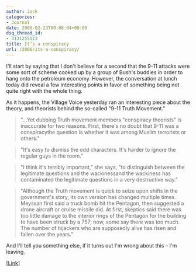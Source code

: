 ```yaml
---
author: Jack
categories:
- Journal
date: 2006-02-23T00:08:04+00:00
dsq_thread_id:
- 3131255513
title: It’s a conspiracy
url: /2006/its-a-conspiracy/
---
```


I'll start by saying that I don't believe for a second that the 9-11 attacks were some sort of scheme cooked up by a group of Bush's buddies in order to hang onto the petroleum economy. However, the conversation at lunch today did reveal a few interesting points in favor of something being not quite right with the whole thing. 

As it happens, the Village Voice yesterday ran an interesting piece about the theory, and theorists behind the so-called "9-11 Truth Movement." 

> "&#8230;Yet dubbing Truth movement members "conspiracy theorists" is inaccurate for two reasons. First, there's no doubt that 9-11 was a conspiracythe question is whether it was among Muslim terrorists or others." 

> "It's easy to dismiss the odd characters. It's harder to ignore the regular guys in the room." 

> "I think it's terribly important," she says, "to distinguish between the legitimate questions and the wackinessand the wackiness has contaminated the legitimate questions in a very destructive way." 

> "Although the Truth movement is quick to seize upon shifts in the government's story, its own version has changed multiple times. Meyssan first said a truck bomb hit the Pentagon, then suggested a drone aircraft or cruise missile did. At first, skeptics said there was too little damage to the interior rings of the Pentagon for the building to have been struck by a 757; now, some say there was too much. The number of hijackers who are supposedly alive has risen and fallen over the years." 

And I'll tell you something else, if it turns out I'm wrong about this &#8211; I'm leaving. 

[[Link](<http://www.villagevoice.com/news/0608,murphy,72254,6.html>)]